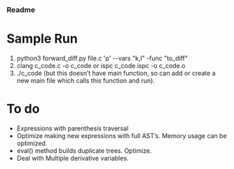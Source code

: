 ### Readme


# Sample Run

1. python3 forward_diff.py file.c 'p'  --vars "k,l" -func "to_diff"
2. clang c_code.c -o c_code or ispc c_code.ispc -o c_code.o
3. ./c_code (but this doesn’t have main function, so can add or create a new main file which calls this function and run).



# To do

* Expressions with parenthesis traversal
* Optimize making new expressions with full AST’s. Memory usage can be optimized.
* eval() method builds duplicate trees. Optimize.
* Deal with Multiple derivative variables.